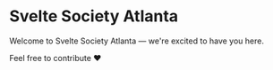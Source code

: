# Svelte Society Atlanta

Welcome to Svelte Society Atlanta — we're excited to have you here. 

Feel free to contribute ❤️
